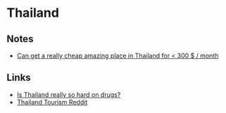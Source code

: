 # Thailand

## Notes

- [Can get a really cheap amazing place in Thailand for < 300 $ / month](https://twitter.com/ptichkens/status/1521786116483207168)

## Links

- [Is Thailand really so hard on drugs?](https://www.reddit.com/r/ThailandTourism/comments/thvooi/is_thailand_really_so_hard_on_drugs/)
- [Thailand Tourism Reddit](https://www.reddit.com/r/ThailandTourism/)
